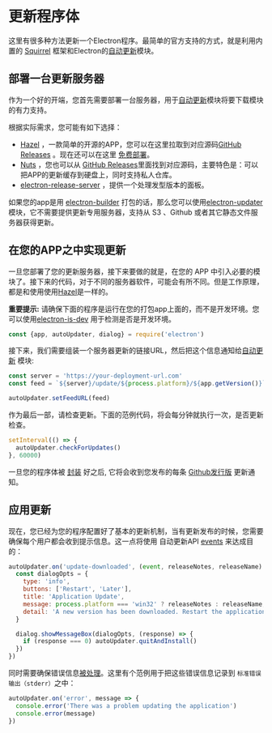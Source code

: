 # 更新程序体

这里有很多种方法更新一个Electron程序。最简单的官方支持的方式，就是利用内置的 [Squirrel](https://github.com/Squirrel) 框架和Electron的[自动更新](../api/auto-updater.md)模块。

## 部署一台更新服务器

作为一个好的开端，您首先需要部署一台服务器，用于[自动更新](../api/auto-updater.md)模块将要下载模块的有力支持。

根据实际需求，您可能有如下选择：

- [Hazel](https://github.com/zeit/hazel) ，一款简单的开源的APP，您可以在这里拉取到对应源码[GitHub Releases](https://help.github.com/articles/creating-releases/) 
。现在还可以在这里 [免费部署](https://zeit.co/now)。
- [Nuts](https://github.com/GitbookIO/nuts) ，您也可以从
[GitHub Releases](https://help.github.com/articles/creating-releases/)里面找到对应源码，主要特色是：可以把APP的更新缓存到硬盘上，同时支持私人仓库。
- [electron-release-server](https://github.com/ArekSredzki/electron-release-server) ，提供一个处理发型版本的面板。

如果您的app是用 [electron-builder][electron-builder-lib] 打包的话，那么您可以使用[electron-updater] 模块，它不需要提供更新专用服务器，支持从 S3 、Github 或者其它静态文件服务器获得更新。

## 在您的APP之中实现更新

一旦您部署了您的更新服务器，接下来要做的就是，在您的 APP 中引入必要的模块了。接下来的代码，对于不同的服务器软件，可能会有所不同。但是工作原理，都是和使用使用[Hazel](https://github.com/zeit/hazel)是一样的。

**重要提示:** 请确保下面的程序是运行在您的打包app上面的，而不是开发环境。您可以使用[electron-is-dev](https://github.com/sindresorhus/electron-is-dev) 用于检测是否是开发环境。

```js
const {app, autoUpdater, dialog} = require('electron')
```

接下来，我们需要组装一个服务器更新的链接URL，然后把这个信息通知给[自动更新](../api/auto-updater.md) 模块:

```js
const server = 'https://your-deployment-url.com'
const feed = `${server}/update/${process.platform}/${app.getVersion()}`

autoUpdater.setFeedURL(feed)
```

作为最后一部，请检查更新。下面的范例代码，将会每分钟就执行一次，是否更新检查。

```js
setInterval(() => {
  autoUpdater.checkForUpdates()
}, 60000)
```

一旦您的程序体被 [封装](../tutorial/application-distribution.md) 好之后, 它将会收到您发布的每条 [Github发行版](https://help.github.com/articles/creating-releases/) 更新通知。

## 应用更新

现在，您已经为您的程序配置好了基本的更新机制，当有更新发布的时候，您需要确保每个用户都会收到提示信息。这一点将使用 自动更新API [events](../api/auto-updater.md#events) 来达成目的：

```js
autoUpdater.on('update-downloaded', (event, releaseNotes, releaseName) => {
  const dialogOpts = {
    type: 'info',
    buttons: ['Restart', 'Later'],
    title: 'Application Update',
    message: process.platform === 'win32' ? releaseNotes : releaseName,
    detail: 'A new version has been downloaded. Restart the application to apply the updates.'
  }

  dialog.showMessageBox(dialogOpts, (response) => {
    if (response === 0) autoUpdater.quitAndInstall()
  })
})
```

同时需要确保错误信息[被处理](../api/auto-updater.md#event-error)。这里有个范例用于把这些错误信息记录到 `标准错误输出（stderr）`之中：

```js
autoUpdater.on('error', message => {
  console.error('There was a problem updating the application')
  console.error(message)
})
```

[electron-builder-lib]: https://github.com/electron-userland/electron-builder
[electron-updater]: https://www.electron.build/auto-update